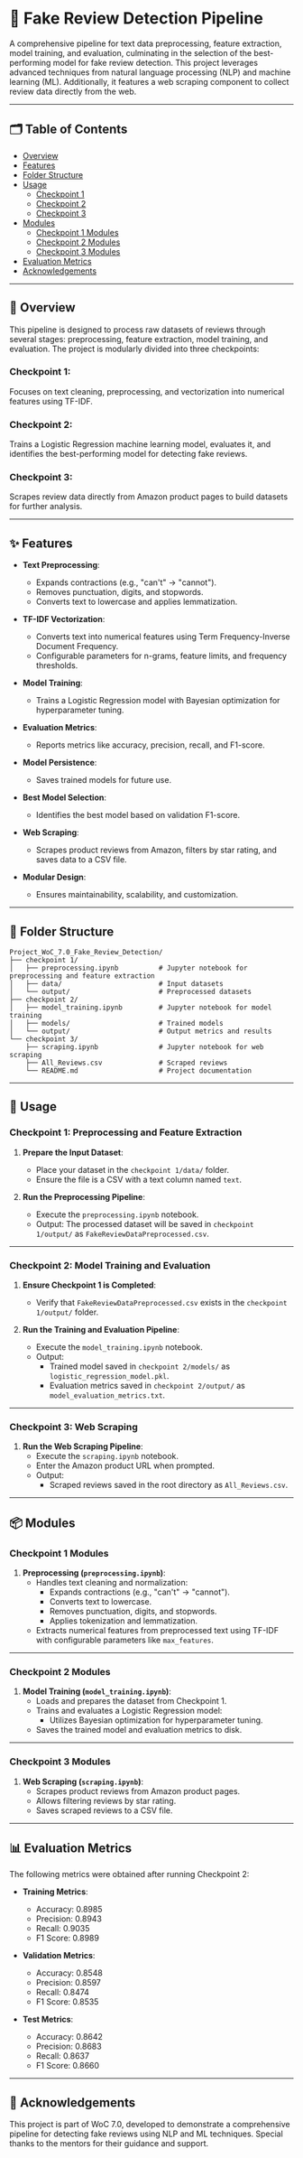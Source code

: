 # 🤖 Fake Review Detection Pipeline

A comprehensive pipeline for text data preprocessing, feature extraction, model training, and evaluation, culminating in the selection of the best-performing model for fake review detection. This project leverages advanced techniques from natural language processing (NLP) and machine learning (ML). Additionally, it features a web scraping component to collect review data directly from the web.

---

## 🗂 Table of Contents

- [Overview](#-overview)
- [Features](#-features)
- [Folder Structure](#-folder-structure)
- [Usage](#-usage)
  - [Checkpoint 1](#checkpoint-1)
  - [Checkpoint 2](#checkpoint-2)
  - [Checkpoint 3](#checkpoint-3)
- [Modules](#-modules)
  - [Checkpoint 1 Modules](#checkpoint-1-modules)
  - [Checkpoint 2 Modules](#checkpoint-2-modules)
  - [Checkpoint 3 Modules](#checkpoint-3-modules)
- [Evaluation Metrics](#-evaluation-metrics)
- [Acknowledgements](#-acknowledgements)

---

## 📝 Overview

This pipeline is designed to process raw datasets of reviews through several stages: preprocessing, feature extraction, model training, and evaluation. The project is modularly divided into three checkpoints:

### Checkpoint 1: 
Focuses on text cleaning, preprocessing, and vectorization into numerical features using TF-IDF.

### Checkpoint 2: 
Trains a Logistic Regression machine learning model, evaluates it, and identifies the best-performing model for detecting fake reviews.

### Checkpoint 3: 
Scrapes review data directly from Amazon product pages to build datasets for further analysis.

---

## ✨ Features

- **Text Preprocessing**:
  - Expands contractions (e.g., "can't" → "cannot").
  - Removes punctuation, digits, and stopwords.
  - Converts text to lowercase and applies lemmatization.

- **TF-IDF Vectorization**:
  - Converts text into numerical features using Term Frequency-Inverse Document Frequency.
  - Configurable parameters for n-grams, feature limits, and frequency thresholds.

- **Model Training**:
  - Trains a Logistic Regression model with Bayesian optimization for hyperparameter tuning.

- **Evaluation Metrics**:
  - Reports metrics like accuracy, precision, recall, and F1-score.

- **Model Persistence**:
  - Saves trained models for future use.

- **Best Model Selection**:
  - Identifies the best model based on validation F1-score.

- **Web Scraping**:
  - Scrapes product reviews from Amazon, filters by star rating, and saves data to a CSV file.

- **Modular Design**:
  - Ensures maintainability, scalability, and customization.

---

## 📁 Folder Structure

```
Project_WoC_7.0_Fake_Review_Detection/
├── checkpoint 1/
│   ├── preprocessing.ipynb          # Jupyter notebook for preprocessing and feature extraction
│   ├── data/                        # Input datasets
│   └── output/                      # Preprocessed datasets
├── checkpoint 2/
│   ├── model_training.ipynb         # Jupyter notebook for model training
│   ├── models/                      # Trained models
│   └── output/                      # Output metrics and results
└── checkpoint 3/
    ├── scraping.ipynb               # Jupyter notebook for web scraping
    ├── All_Reviews.csv              # Scraped reviews
    └── README.md                    # Project documentation
```

---

## 🚀 Usage

### Checkpoint 1: Preprocessing and Feature Extraction

1. **Prepare the Input Dataset**:
   - Place your dataset in the `checkpoint 1/data/` folder.
   - Ensure the file is a CSV with a text column named `text`.

2. **Run the Preprocessing Pipeline**:
   - Execute the `preprocessing.ipynb` notebook.
   - Output: The processed dataset will be saved in `checkpoint 1/output/` as `FakeReviewDataPreprocessed.csv`.

---

### Checkpoint 2: Model Training and Evaluation

1. **Ensure Checkpoint 1 is Completed**:
   - Verify that `FakeReviewDataPreprocessed.csv` exists in the `checkpoint 1/output/` folder.

2. **Run the Training and Evaluation Pipeline**:
   - Execute the `model_training.ipynb` notebook.
   - Output:
     - Trained model saved in `checkpoint 2/models/` as `logistic_regression_model.pkl`.
     - Evaluation metrics saved in `checkpoint 2/output/` as `model_evaluation_metrics.txt`.

---

### Checkpoint 3: Web Scraping

1. **Run the Web Scraping Pipeline**:
   - Execute the `scraping.ipynb` notebook.
   - Enter the Amazon product URL when prompted.
   - Output:
     - Scraped reviews saved in the root directory as `All_Reviews.csv`.

---

## 📦 Modules

### Checkpoint 1 Modules

1. **Preprocessing (`preprocessing.ipynb`)**:
   - Handles text cleaning and normalization:
     - Expands contractions (e.g., "can't" → "cannot").
     - Converts text to lowercase.
     - Removes punctuation, digits, and stopwords.
     - Applies tokenization and lemmatization.
   - Extracts numerical features from preprocessed text using TF-IDF with configurable parameters like `max_features`.

---

### Checkpoint 2 Modules

1. **Model Training (`model_training.ipynb`)**:
   - Loads and prepares the dataset from Checkpoint 1.
   - Trains and evaluates a Logistic Regression model:
     - Utilizes Bayesian optimization for hyperparameter tuning.
   - Saves the trained model and evaluation metrics to disk.

---

### Checkpoint 3 Modules

1. **Web Scraping (`scraping.ipynb`)**:
   - Scrapes product reviews from Amazon product pages.
   - Allows filtering reviews by star rating.
   - Saves scraped reviews to a CSV file.

---

## 📊 Evaluation Metrics

The following metrics were obtained after running Checkpoint 2:

- **Training Metrics**:
  - Accuracy: 0.8985
  - Precision: 0.8943
  - Recall: 0.9035
  - F1 Score: 0.8989

- **Validation Metrics**:
  - Accuracy: 0.8548
  - Precision: 0.8597
  - Recall: 0.8474
  - F1 Score: 0.8535

- **Test Metrics**:
  - Accuracy: 0.8642
  - Precision: 0.8683
  - Recall: 0.8637
  - F1 Score: 0.8660

---

## 🌟 Acknowledgements

This project is part of WoC 7.0, developed to demonstrate a comprehensive pipeline for detecting fake reviews using NLP and ML techniques. Special thanks to the mentors for their guidance and support.

